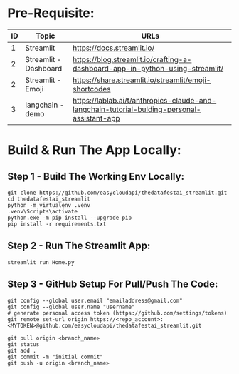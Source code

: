 # Pre-Requisite:

ID  | Topic | URLs
--- | ---   | ---
1   | Streamlit             | https://docs.streamlit.io/
2   | Streamlit - Dashboard | https://blog.streamlit.io/crafting-a-dashboard-app-in-python-using-streamlit/
2   | Streamlit - Emoji     | https://share.streamlit.io/streamlit/emoji-shortcodes
3   | langchain - demo      | https://lablab.ai/t/anthropics-claude-and-langchain-tutorial-bulding-personal-assistant-app


# Build & Run The App Locally:

## Step 1 - Build The Working Env Locally:
```shell
git clone https://github.com/easycloudapi/thedatafestai_streamlit.git
cd thedatafestai_streamlit
python -m virtualenv .venv
.venv\Scripts\activate
python.exe -m pip install --upgrade pip
pip install -r requirements.txt
```

## Step 2 - Run The Streamlit App:
```shell
streamlit run Home.py
```

## Step 3 - GitHub Setup For Pull/Push The Code:
```shell
git config --global user.email "emailaddress@gmail.com"
git config --global user.name "username"
# generate personal access token (https://github.com/settings/tokens)
git remote set-url origin https://<repo_account>:<MYTOKEN>@github.com/easycloudapi/thedatafestai_streamlit.git

git pull origin <branch_name>
git status
git add .
git commit -m "initial commit"
git push -u origin <branch_name>
```